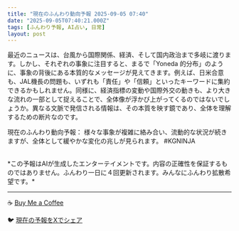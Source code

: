 ```yaml
---
title: "現在のふんわり動向予報 2025-09-05 07:40"
date: "2025-09-05T07:40:21.000Z"
tags: [ふんわり予報, AI占い, 日常]
layout: post
---
```


最近のニュースは、台風から国際関係、経済、そして国内政治まで多岐に渡ります。しかし、それぞれの事象に注目すると、まるで「Yoneda 的分布」のように、事象の背後にある本質的なメッセージが見えてきます。例えば、日米合意も、JAL機長の問題も、いずれも「責任」や「信頼」といったキーワードに集約できるかもしれません。同様に、経済指標の変動や国際外交の動きも、より大きな流れの一部として捉えることで、全体像が浮かび上がってくるのではないでしょうか。異なる文脈で発信される情報は、その本質を映す鏡であり、全体を理解するための断片なのです。


現在のふんわり動向予報：
様々な事象が複雑に絡み合い、流動的な状況が続きますが、全体として緩やかな変化の兆しが見られます。 #KGNINJA

<br>
*この予報はAIが生成したエンターテイメントです。内容の正確性を保証するものではありません。ふんわり一日に４回更新されます。みんなにふんわり拡散希望です。*

---
☕️ [Buy Me a Coffee](https://www.buymeacoffee.com/kgninja)

🐦 [現在の予報をXでシェア](https://twitter.com/intent/tweet?text=%E7%8F%BE%E5%9C%A8%E3%81%AE%E3%81%B5%E3%82%93%E3%82%8F%E3%82%8A%E4%BA%88%E5%A0%B1%3A%20%E3%80%8C%E6%9C%80%E8%BF%91%E3%81%AE%E3%83%8B%E3%83%A5%E3%83%BC%E3%82%B9%E3%81%AF%E3%80%81%E5%8F%B0%E9%A2%A8%E3%81%8B%E3%82%89%E5%9B%BD%E9%9A%9B%E9%96%A2%E4%BF%82%E3%80%81%E7%B5%8C%E6%B8%88%E3%80%81%E3%81%9D%E3%81%97%E3%81%A6%E5%9B%BD%E5%86%85%E6%94%BF%E6%B2%BB%E3%81%BE%E3%81%A7%E5%A4%9A%E5%B2%90%E3%81%AB%E6%B8%A1%E3%82%8A%E3%81%BE%E3%81%99%E3%80%82%E3%80%8D%23KGNINJA%20%E7%B6%9A%E3%81%8D%E3%81%AF%E3%83%96%E3%83%AD%E3%82%B0%E3%81%A7%EF%BC%81%F0%9F%91%87&url=https%3A%2F%2Fkg-ninja.github.io%2FFunwariyoso%2F)
